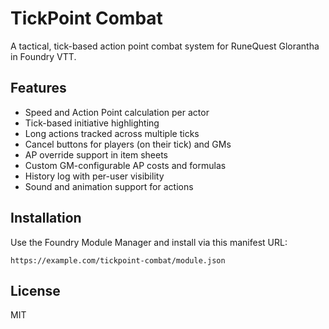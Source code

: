 # TickPoint Combat

A tactical, tick-based action point combat system for RuneQuest Glorantha in Foundry VTT.

## Features
- Speed and Action Point calculation per actor
- Tick-based initiative highlighting
- Long actions tracked across multiple ticks
- Cancel buttons for players (on their tick) and GMs
- AP override support in item sheets
- Custom GM-configurable AP costs and formulas
- History log with per-user visibility
- Sound and animation support for actions

## Installation
Use the Foundry Module Manager and install via this manifest URL:
```
https://example.com/tickpoint-combat/module.json
```

## License
MIT
